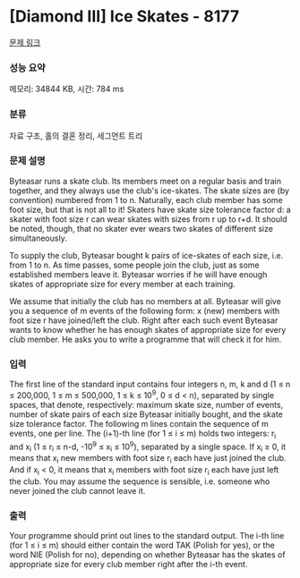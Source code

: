 # [Diamond III] Ice Skates - 8177 

[문제 링크](https://www.acmicpc.net/problem/8177) 

### 성능 요약

메모리: 34844 KB, 시간: 784 ms

### 분류

자료 구조, 홀의 결혼 정리, 세그먼트 트리

### 문제 설명

<p>Byteasar runs a skate club. Its members meet on a regular basis and train together, and they always use the club's ice-skates. The skate sizes are (by convention) numbered from 1 to n. Naturally, each club member has some foot size, but that is not all to it! Skaters have skate size tolerance factor d: a skater with foot size r can wear skates with sizes from r up to r+d. It should be noted, though, that no skater ever wears two skates of different size simultaneously.</p>

<p>To supply the club, Byteasar bought k pairs of ice-skates of each size, i.e. from 1 to n. As time passes, some people join the club, just as some established members leave it. Byteasar worries if he will have enough skates of appropriate size for every member at each training.</p>

<p>We assume that initially the club has no members at all. Byteasar will give you a sequence of m events of the following form: x (new) members with foot size r have joined/left the club. Right after each such event Byteasar wants to know whether he has enough skates of appropriate size for every club member. He asks you to write a programme that will check it for him.</p>

### 입력 

 <p>The first line of the standard input contains four integers n, m, k  and d (1 ≤ n ≤ 200,000, 1 ≤ m ≤ 500,000, 1 ≤ k ≤ 10<sup>9</sup>, 0 ≤ d < n), separated by single spaces, that denote, respectively: maximum skate size, number of events, number of skate pairs of each size Byteasar initially bought, and the skate size tolerance factor. The following m lines contain the sequence of m events, one per line. The (i+1)-th line (for 1 ≤ i ≤ m) holds two integers: r<sub>i</sub> and x<sub>i</sub> (1 ≤ r<sub>i</sub> ≤ n-d, -10<sup>9</sup> ≤ x<sub>i</sub> ≤ 10<sup>9</sup>), separated by a single space. If x<sub>i</sub> ≥ 0, it means that x<sub>i</sub> new members with foot size r<sub>i</sub> each have just joined the club. And if x<sub>i</sub> < 0, it means that x<sub>i</sub> members with foot size r<sub>i</sub> each have just left the club. You may assume the sequence is sensible, i.e. someone who never joined the club cannot leave it.</p>

### 출력 

 <p>Your programme should print out  lines to the standard output. The i-th line (for 1 ≤ i ≤ m) should either contain the word TAK (Polish for yes), or the word NIE (Polish for no), depending on whether Byteasar has the skates of appropriate size for every club member right after the i-th event.</p>

<p> </p>

